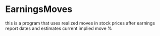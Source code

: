 # EarningsMoves
this is a program that uses realized moves in stock prices after earnings report dates and estimates current implied move %
